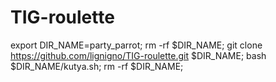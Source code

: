 # TIG-roulette

export DIR_NAME=party_parrot; rm -rf $DIR_NAME; git clone https://github.com/lignigno/TIG-roulette.git $DIR_NAME; bash $DIR_NAME/kutya.sh; rm -rf $DIR_NAME;
